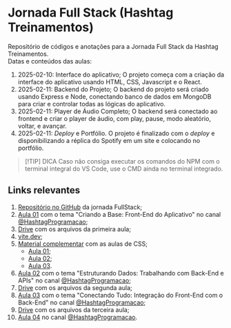 # Jornada Full Stack (Hashtag Treinamentos)

Repositório de códigos e anotações para a Jornada Full Stack da Hashtag Treinamentos.  
Datas e conteúdos das aulas:

1. 2025-02-10: Interface do aplicativo;
   O projeto começa com a criação da interface do aplicativo usando HTML, CSS, Javascript e o React.
2. 2025-02-11: Backend do Projeto;
   O backend do projeto será criado usando Express e Node, conectando banco de dados em MongoDB para criar e controlar todas as lógicas do aplicativo.
3. 2025-02-11: Player de Áudio Completo;
   O backend será conectado ao frontend e criar o player de áudio, com play, pause, modo aleatório, voltar, e avançar.
4. 2025-02-11: _Deploy_ e Portfólio.
   O projeto é finalizado com o _deploy_ e disponibilizando a réplica do Spotify em um site e colocando no portfólio.

> [!TIP] DICA
> Caso não consiga executar os comandos do NPM com o terminal integral do VS Code, use o CMD ainda no terminal integrado.

## Links relevantes

1. [Repositório no GitHub](https://github.com/fullstackjornada/jornada-full-stack) da jornada FullStack;
2. [Aula 01](https://www.youtube.com/live/8cKuB0PfqTs?si=IEU125k3DrRx31h8) com o tema "Criando a Base: Front-End do Aplicativo" no canal [@HashtagProgramacao](https://www.youtube.com/@HashtagProgramacao);
3. [Drive](https://drive.google.com/drive/folders/1_otlml4QSqqkbexREoL0-mwO-SH2kn90) com os arquivos da primeira aula;
4. [vite.dev](https://vite.dev/);
5. [Material complementar](https://gamma.app/docs/Material-Complementar-Leia-com-atencao-4zcmbyugmzlav2v?mode=doc) com as aulas de CSS;
   - [Aula 01](https://youtu.be/sJcyKmc_GMw?si=Bjcp-q2siJ9cgmot);
   - [Aula 02](https://youtu.be/EuVdTqyPvyk?si=sSZTkfFk7-IY3hq2);
   - [Aula 03](https://youtu.be/_WBCQOy1Vfc?si=edNQ_FOH1oiG-1xL).
6. [Aula 02](https://www.youtube.com/live/JkakNVjhXqM?si=uyesVlMdJyewX7Ic) com o tema "Estruturando Dados: Trabalhando com Back-End e APIs" no canal [@HashtagProgramacao](https://www.youtube.com/@HashtagProgramacao);
7. [Drive](https://drive.google.com/drive/folders/1kIE7AK1PI2qcpr-kMNDK-vMuUQMSFdrz) com os arquivos da segunda aula;
8. [Aula 03](https://www.youtube.com/live/oPLOZfqk7qQ?si=NB4v3hkyPeOJGZdW) com o tema "Conectando Tudo: Integração do Front-End com o Back-End" no canal [@HashtagProgramacao](https://www.youtube.com/@HashtagProgramacao);
9. [Drive](https://drive.google.com/drive/folders/1olA9SsCHSXHfNxYMfHg4IdvTdGeh8R71) com os arquivos da terceira aula;
10. [Aula 04](https://www.youtube.com/live/6PwcILaFgCc?si=wLET3hjq3ykbRe4W) no canal [@HashtagProgramacao](https://www.youtube.com/@HashtagProgramacao).
